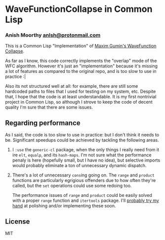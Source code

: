 # WaveFunctionCollapse in Common Lisp
### Anish Moorthy <anlsh@protonmail.com>

This is a Common Lisp "Implementation" of [Maxim Gumin's WaveFunction
Collapse](https://github.com/mxgmn/WaveFunctionCollapse).

As far as I know, this code correctly implements the "overlap" mode of the WFC
algorithm. However it's just an "implementation" because it's missing a lot of
features as compared to the original repo, and is too slow to use in practice :|

Also its not structured well at all: for example, there are still some hardcoded
paths to files that I used for testing on my system, etc. Despite that, I hope
that the code is at least understandable. It is my first nontrivial project in
Common Lisp, so although I strove to keep the code of decent quality I'm sure
that there are some issues.

## Regarding performance

As I said, the code is too slow to use in practice: but I don't think it needs
to be. Significant speedups could be achieved by tackling the following areas.

1. I `:use` the `generic-cl` package, when the only things I really need from it
   ire `elt`, `equalp`, and its `hash-maps`. I'm not sure what the performance
   penaly is here (hopefully small, but I have no idea), but selective imports
   would probably eliminate a ton of unnecessary dynamic dispatch.

2. There's a lot of unnecessary `cons`ing going on. The `range` and `product`
   functions are particularly egrigious offenders due to how often they're
   called, but the `set` operations could use some redoing too.

   The performance issues of `range` and `product` could be easily solved with a
   proper `range` function and `itertools` package. I'll [probably try my
   hand](https://xkcd.com/927/) at polishing and/or implementing these soon.

## License

MIT
